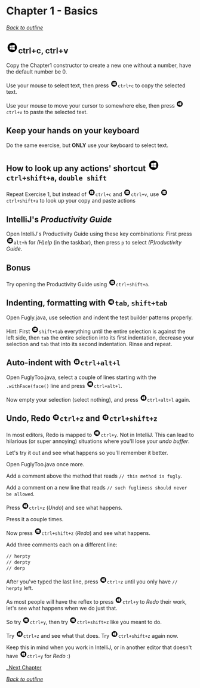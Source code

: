# Chapter 1 - Basics
[_Back to outline_](outline.md)
## ![Windows](icons/glyph-windows-32.png)ctrl+c, ctrl+v
Copy the Chapter1 constructor to create a new one without a number, have the default number be 0.

Use your mouse to select text, then press ![Windows](icons/glyph-windows-20.png)`ctrl+c` to copy the selected text.

Use your mouse to move your cursor to somewhere else, then press ![Windows](icons/glyph-windows-20.png)`ctrl+v` to paste the selected text.

## Keep your hands on your keyboard
Do the same exercise, but **ONLY** use your keyboard to select text.

## How to look up any actions' shortcut ![Windows](icons/glyph-windows-32.png)`ctrl+shift+a`, `double shift`
Repeat Exercise 1, but instead of ![Windows](icons/glyph-windows-20.png)`ctrl+c` and ![Windows](icons/glyph-windows-20.png)`ctrl+v`, use ![Windows](icons/glyph-windows-20.png)`ctrl+shift+a` to look up your copy and paste actions

## IntelliJ's _Productivity Guide_
Open IntelliJ's Productivity Guide using these key combinations:
First press ![Windows](icons/glyph-windows-20.png)`alt+h` for _(H)elp_ (in the taskbar), then press `p` to select _(P)roductivity Guide_.

## Bonus
Try opening the Productivity Guide using ![Windows](icons/glyph-windows-20.png)`ctrl+shift+a`.

## Indenting, formatting with ![Windows](icons/glyph-windows-20.png)`tab`, `shift+tab`
Open Fugly.java, use selection and indent the test builder patterns properly.

Hint: First ![Windows](icons/glyph-windows-20.png)`shift+tab` everything until the entire selection is against the left side, then `tab` the entire selection into its first indentation, decrease your selection and `tab` that into its second indentation. Rinse and repeat.

## Auto-indent with ![Windows](icons/glyph-windows-20.png)`ctrl+alt+l`
Open FuglyToo.java, select a couple of lines starting with the `.withFace(face()` line and press ![Windows](icons/glyph-windows-20.png)`ctrl+alt+l`.

Now empty your selection (select nothing), and press ![Windows](icons/glyph-windows-20.png)`ctrl+alt+l` again.

## Undo, Redo ![Windows](icons/glyph-windows-20.png)`ctrl+z` and ![Windows](icons/glyph-windows-20.png)`ctrl+shift+z`
In most editors, Redo is mapped to ![Windows](icons/glyph-windows-20.png)`ctrl+y`. Not in IntelliJ. This can lead to hilarious (or super annoying) situations where you'll lose your _undo buffer_.

Let's try it out and see what happens so you'll remember it better.

Open FuglyToo.java once more.

Add a comment above the method that reads `// this method is fugly`.

Add a comment on a new line that reads `// such fugliness should never be allowed`.

Press ![Windows](icons/glyph-windows-20.png)`ctrl+z` (_Undo_) and see what happens.

Press it a couple times.

Now press ![Windows](icons/glyph-windows-20.png)`ctrl+shift+z` (_Redo_) and see what happens.

Add three comments each on a different line:
```
// herpty
// derpty
// derp
```
After you've typed the last line, press ![Windows](icons/glyph-windows-20.png)`ctrl+z` until you only have `// herpty` left.

As most people will have the reflex to press ![Windows](icons/glyph-windows-20.png)`ctrl+y` to _Redo_ their work, let's see what happens when we do just that.

So try ![Windows](icons/glyph-windows-20.png)`ctrl+y`, then try ![Windows](icons/glyph-windows-20.png)`ctrl+shift+z` like you meant to do.

Try ![Windows](icons/glyph-windows-20.png)`ctrl+z` and see what that does. Try ![Windows](icons/glyph-windows-20.png)`ctrl+shift+z` again now.

Keep this in mind when you work in IntelliJ, or in another editor that doesn't have ![Windows](icons/glyph-windows-20.png)`ctrl+y` for _Redo_ :)

[_Next Chapter](chapter2.md)

[_Back to outline_](outline.md)